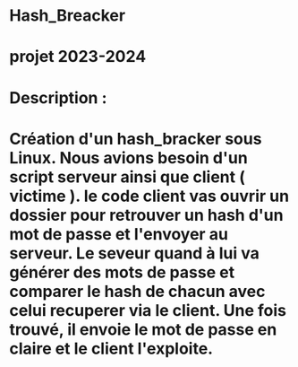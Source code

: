 # Hash_Breacker
# projet 2023-2024
# Description :
#  Création d'un hash_bracker sous Linux. Nous avions besoin d'un script serveur ainsi que client ( victime ). le code client vas ouvrir un dossier pour retrouver un hash d'un mot de passe et l'envoyer au serveur. Le seveur quand à lui va générer des mots de passe et comparer le hash de chacun avec celui recuperer via le client. Une fois trouvé, il envoie le mot de passe en claire et le client l'exploite.


